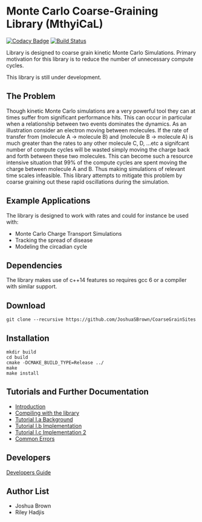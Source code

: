 # Monte Carlo Coarse-Graining Library (MthyiCaL)

[![Codacy Badge](https://api.codacy.com/project/badge/Grade/142f5448ab0243acabe198e6632b8e84)](https://app.codacy.com/app/JoshuaSBrown/CoarseGrainSites?utm_source=github.com&utm_medium=referral&utm_content=JoshuaSBrown/CoarseGrainSites&utm_campaign=Badge_Grade_Dashboard)
[![Build Status](https://travis-ci.com/JoshuaSBrown/CoarseGrainSites.svg?branch=master)](https://travis-ci.com/JoshuaSBrown/CoarseGrainSites)

Library is designed to coarse grain kinetic Monte Carlo Simulations. Primary motivation for this library is to reduce the number of unnecessary compute cycles.

This library is still under development. 

## The Problem

Though kinetic Monte Carlo simulations are a very powerful tool they can at times suffer from significant performance hits. This can occur in particular when a relationship between two events dominates the dynamics. As an illustration consider an electron moving between molecules. If the rate of transfer from (molecule A -> molecule B) and (molecule B -> molecule A) is much greater than the rates to any other molecule C, D, ...etc a signifcant number of compute cycles will be wasted simply moving the charge back and forth between these two molecules. This can become such a resource intensive situation that 99% of the compute cycles are spent moving the charge between molecule A and B. Thus making simulations of relevant time scales infeasible. This library attempts to mitigate this problem by coarse graining out these rapid oscillations during the simulation.  

## Example Applications

The library is designed to work with rates and could for instance be used with:
 * Monte Carlo Charge Transport Simulations
 * Tracking the spread of disease
 * Modeling the circadian cycle
 
## Dependencies

The library makes use of c++14 features so requires gcc 6 or a compiler with similar support. 

## Download
    
    git clone --recursive https://github.com/JoshuaSBrown/CoarseGrainSites

## Installation 

    mkdir build
    cd build
    cmake -DCMAKE_BUILD_TYPE=Release ../
    make 
    make install

## Tutorials and Further Documentation
 
 * [Introduction](https://github.com/JoshuaSBrown/CoarseGrainSites/wiki/1.-I-Introduction)
 * [Compiling with the library](https://github.com/JoshuaSBrown/CoarseGrainSites/wiki/1.-II-Compiling-with-the-library)
 * [Tutorial I.a Background](https://github.com/JoshuaSBrown/CoarseGrainSites/wiki/2.-I.a-Tutorial-CTS-Background)
 * [Tutorial I.b Implementation](https://github.com/JoshuaSBrown/CoarseGrainSites/wiki/2.-I.b-Tutorial-CTS-Implementation)
 * [Tutorial I.c Implementation 2](https://github.com/JoshuaSBrown/CoarseGrainSites/wiki/2.-I.c-Tutorial-CTS-Implementation-2)
 * [Common Errors](https://github.com/JoshuaSBrown/CoarseGrainSites/wiki/3.-Common-Errors)

## Developers

[Developers Guide](CoarseGrainSites/doc/DEVELOPERS_GUIDE.md)

## Author List

* Joshua Brown
* Riley Hadjis
